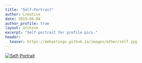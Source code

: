 ```yaml
---
title: "Self-Portrait"
author: Creative
date: 2019-04-04
author_profile: true
layout: archive
excerpt: "Self-portrait for profile pics."
header:
  teaser: https://emhastings.github.io/images/other/self.jpg
---
```


[![Self-Portrait](https://emhastings.github.io/images/other/self-th.jpg)](https://emhastings.github.io/images/other/self.jpg)
